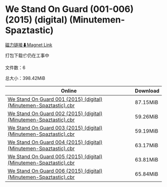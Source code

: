 # We Stand On Guard (001-006) (2015) (digital) (Minutemen-Spaztastic)

[磁力链接⬇Magnet Link](magnet:?xt=urn:btih:5c25b9dee1d1337e49c053d00d6f6242571c6b07&dn=We%20Stand%20On%20Guard%20%28001-006%29%20%282015%29%20%28digital%29%20%28Minutemen-Spaztastic%29)

打包下载📦仍在工事中

文件数：6

总大小：398.42MiB

Online | Download
--- | ---
[We Stand On Guard 001 (2015) (digital) (Minutemen-Spaztastic).cbr](https://github.com/alicewish/markdown/blob/master/comic/We-Stand-On-Guard-001-2015-digital-Minutemen-Spaztastic-cbr.md) | 87.15MiB
[We Stand On Guard 002 (2015) (digital) (Minutemen-Spaztastic).cbr](https://github.com/alicewish/markdown/blob/master/comic/We-Stand-On-Guard-002-2015-digital-Minutemen-Spaztastic-cbr.md) | 59.26MiB
[We Stand On Guard 003 (2015) (digital) (Minutemen-Spaztastic).cbr](https://github.com/alicewish/markdown/blob/master/comic/We-Stand-On-Guard-003-2015-digital-Minutemen-Spaztastic-cbr.md) | 59.19MiB
[We Stand On Guard 004 (2015) (digital) (Minutemen-Spaztastic).cbr](https://github.com/alicewish/markdown/blob/master/comic/We-Stand-On-Guard-004-2015-digital-Minutemen-Spaztastic-cbr.md) | 63.17MiB
[We Stand On Guard 005 (2015) (digital) (Minutemen-Spaztastic).cbr](https://github.com/alicewish/markdown/blob/master/comic/We-Stand-On-Guard-005-2015-digital-Minutemen-Spaztastic-cbr.md) | 63.81MiB
[We Stand On Guard 006 (2015) (digital) (Minutemen-Spaztastic).cbr](https://github.com/alicewish/markdown/blob/master/comic/We-Stand-On-Guard-006-2015-digital-Minutemen-Spaztastic-cbr.md) | 65.84MiB